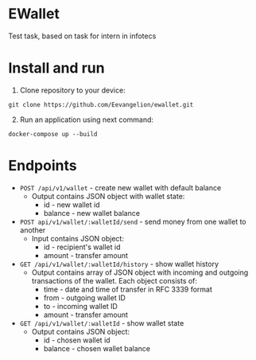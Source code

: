 # EWallet
Test task, based on task for intern in infotecs

# Install and run

1. Clone repository to your device:
```
git clone https://github.com/Eevangelion/ewallet.git
```
2. Run an application using next command:
```
docker-compose up --build
```

# Endpoints

- `POST /api/v1/wallet` - create new wallet with default balance
    - Output contains JSON object with wallet state:
        - id - new wallet id
        - balance - new wallet balance
- `POST api/v1/wallet/:walletId/send` - send money from one wallet to another
    - Input contains JSON object:
        - id - recipient's wallet id
        - amount - transfer amount
- `GET /api/v1/wallet/:walletId/history` - show wallet history 
    - Output contains array of JSON object with incoming and outgoing transactions of the wallet. Each object consists of:
        - time - date and time of transfer in RFC 3339 format
        - from - outgoing wallet ID
        - to - incoming wallet ID
        - amount - transfer amount
- `GET /api/v1/wallet/:walletId` - show wallet state
    - Output contains JSON object:
        - id - chosen wallet id
        - balance - chosen wallet balance